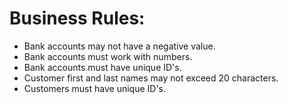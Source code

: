 # Business Rules:
- Bank accounts may not have a negative value.
- Bank accounts must work with numbers.
- Bank accounts must have unique ID's.
- Customer first and last names may not exceed 20 characters. 
- Customers must have unique ID's.